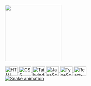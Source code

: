 <div>
  <a href="https://github.com/joaoribeiro74">
  <img height="180em" src="https://github-readme-stats.vercel.app/api/top-langs/?username=joaoribeiro74&layout=compact&langs_count=16&theme=dark"/>
</div>

<div style="display: inline_block"><br>
   <img align="center" alt="HTML" height="30" width="40" src="https://cdn.jsdelivr.net/gh/devicons/devicon@latest/icons/html5/html5-plain.svg" />
  <img align="center" alt="CSS" height="30" width="40" src="https://cdn.jsdelivr.net/gh/devicons/devicon@latest/icons/css3/css3-plain.svg" />
  <img align="center" alt="Tailwind" height="30" width="40" src="https://cdn.jsdelivr.net/gh/devicons/devicon@latest/icons/tailwindcss/tailwindcss-original.svg" />
    <img align="center" alt="JavaScript" height="30" width="40" src="https://cdn.jsdelivr.net/gh/devicons/devicon@latest/icons/javascript/javascript-plain.svg" />
  <img align="center" alt="TypeScript" height="30" width="40" src="https://cdn.jsdelivr.net/gh/devicons/devicon@latest/icons/typescript/typescript-plain.svg" />
  <img align="center" alt="React-Native" height="30" width="40" src="https://cdn.jsdelivr.net/gh/devicons/devicon@latest/icons/react/react-original.svg" />
</div>

<img src="https://raw.githubusercontent.com/joaoribeiro74/gitrepo/output/snake.svg" alt="Snake animation" />
